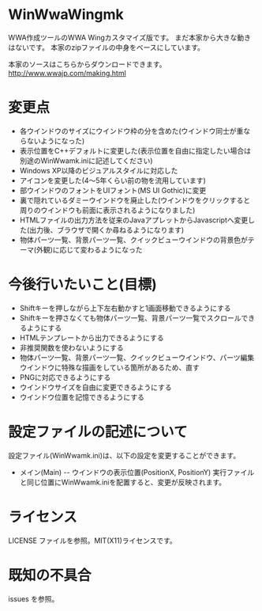 # WinWwaWingmk
WWA作成ツールのWWA Wingカスタマイズ版です。 まだ本家から大きな動きはないです。 
本家のzipファイルの中身をベースにしています。

本家のソースはこちらからダウンロードできます。
http://www.wwajp.com/making.html

# 変更点
- 各ウインドウのサイズにウインドウ枠の分を含めた(ウインドウ同士が重ならないようになった)
- 表示位置をC++デフォルトに変更した(表示位置を自由に指定したい場合は別途のWinWwamk.iniに記述してください)
- Windows XP以降のビジュアルスタイルに対応した
- アイコンを変更した(4～5年くらい前の物を流用しています)
- 部ウインドウのフォントをUIフォント(MS UI Gothic)に変更
- 裏で隠れているダミーウインドウを廃止した(ウインドウをクリックすると周りのウインドウも前面に表示されるようになりました)
- HTMLファイルの出力方法を従来のJavaアプレットからJavascriptへ変更した(出力後、ブラウザで開くか尋ねるようになります)
- 物体パーツ一覧、背景パーツ一覧、クイックビューウインドウの背景色がテーマ(外観)に応じて変わるようになった

# 今後行いたいこと(目標)
- Shiftキーを押しながら上下左右動かすと1画面移動できるようにする
- Shiftキーを押さなくても物体パーツ一覧、背景パーツ一覧でスクロールできるようにする
- HTMLテンプレートから出力できるようにする
- 非推奨関数を使わないようにする
- 物体パーツ一覧、背景パーツ一覧、クイックビューウインドウ、パーツ編集ウインドウに特殊な描画をしている箇所があるため、直す
- PNGに対応できるようにする
- ウインドウサイズを自由に変更できるようにする
- ウインドウ位置を記憶できるようにする

# 設定ファイルの記述について
設定ファイル(WinWwamk.ini)は、以下の設定を変更することができます。
- メイン(Main)
-- ウインドウの表示位置(PositionX, PositionY)
実行ファイルと同じ位置にWinWwamk.iniを配置すると、変更が反映されます。

# ライセンス
LICENSE ファイルを参照。MIT(X11)ライセンスです。

# 既知の不具合
issues を参照。
